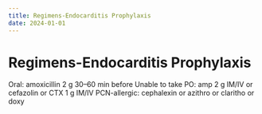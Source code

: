 ```yaml
---
title: Regimens-Endocarditis Prophylaxis
date: 2024-01-01
---
```

# Regimens-Endocarditis Prophylaxis

Oral: amoxicillin 2 g 30–60 min before
Unable to take PO: amp 2 g IM/IV or cefazolin or CTX 1 g IM/IV
PCN-allergic: cephalexin or azithro or claritho or doxy
